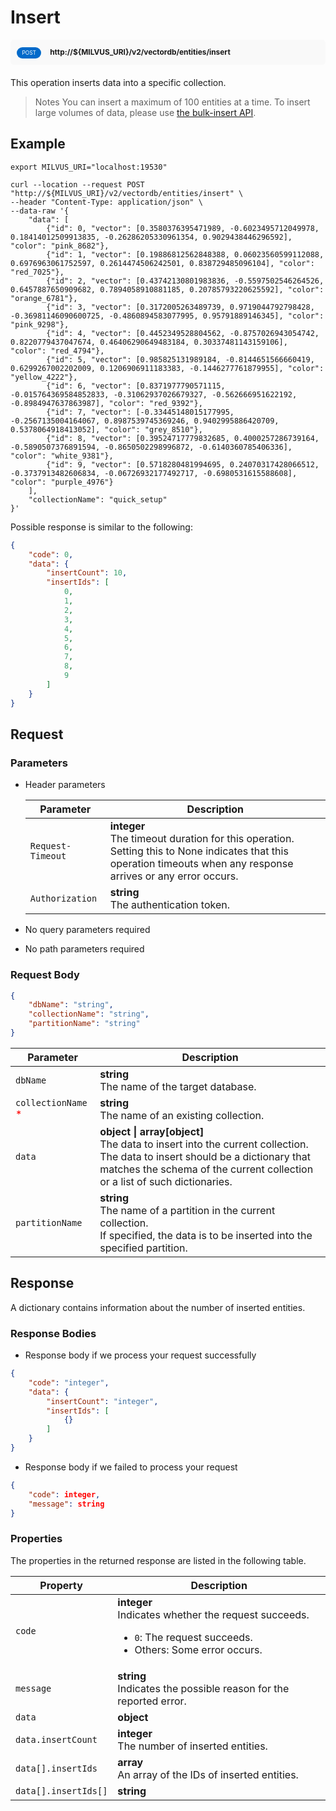 # Insert

<div style="background: #f9f9f9; padding: 10px; border-radius: 5px; margin-bottom: 20px;">
    <div style="display: inline-block; background: #026aca; font-size: 0.6em; border-radius: 10px; color: #ffffff; padding: 0.3em 1em; line-height: 1.5em;">
        <span>POST</span>
    </div>
    <div style="display: inline-block; font-size: 0.85em; font-weight: 700; margin-left: 10px;">
        <span>http://${MILVUS_URI}/v2/vectordb/entities/insert</span>
    </div>
</div>

This operation inserts data into a specific collection. 

> Notes
> You can insert a maximum of 100 entities at a time. To insert large volumes of data, please use [the bulk-insert API](https://docs.zilliz.com/docs/data-import).

## Example

```shell
export MILVUS_URI="localhost:19530"

curl --location --request POST "http://${MILVUS_URI}/v2/vectordb/entities/insert" \
--header "Content-Type: application/json" \
--data-raw '{
    "data": [
        {"id": 0, "vector": [0.3580376395471989, -0.6023495712049978, 0.18414012509913835, -0.26286205330961354, 0.9029438446296592], "color": "pink_8682"},
        {"id": 1, "vector": [0.19886812562848388, 0.06023560599112088, 0.6976963061752597, 0.2614474506242501, 0.838729485096104], "color": "red_7025"},
        {"id": 2, "vector": [0.43742130801983836, -0.5597502546264526, 0.6457887650909682, 0.7894058910881185, 0.20785793220625592], "color": "orange_6781"},
        {"id": 3, "vector": [0.3172005263489739, 0.9719044792798428, -0.36981146090600725, -0.4860894583077995, 0.95791889146345], "color": "pink_9298"},
        {"id": 4, "vector": [0.4452349528804562, -0.8757026943054742, 0.8220779437047674, 0.46406290649483184, 0.30337481143159106], "color": "red_4794"},
        {"id": 5, "vector": [0.985825131989184, -0.8144651566660419, 0.6299267002202009, 0.1206906911183383, -0.1446277761879955], "color": "yellow_4222"},
        {"id": 6, "vector": [0.8371977790571115, -0.015764369584852833, -0.31062937026679327, -0.562666951622192, -0.8984947637863987], "color": "red_9392"},
        {"id": 7, "vector": [-0.33445148015177995, -0.2567135004164067, 0.8987539745369246, 0.9402995886420709, 0.5378064918413052], "color": "grey_8510"},
        {"id": 8, "vector": [0.39524717779832685, 0.4000257286739164, -0.5890507376891594, -0.8650502298996872, -0.6140360785406336], "color": "white_9381"},
        {"id": 9, "vector": [0.5718280481994695, 0.24070317428066512, -0.3737913482606834, -0.06726932177492717, -0.6980531615588608], "color": "purple_4976"}        
    ],
    "collectionName": "quick_setup"
}'
```
Possible response is similar to the following:
```json
{
    "code": 0,
    "data": {
        "insertCount": 10,
        "insertIds": [
            0,
            1,
            2,
            3,
            4,
            5,
            6,
            7,
            8,
            9
        ]
    }
}
```

## Request

### Parameters

- Header parameters

    | Parameter        | Description                                                                               |
    |------------------|-------------------------------------------------------------------------------------------|
    | `Request-Timeout`  | **integer**<br/>The timeout duration for this operation.<br/>Setting this to None indicates that this operation timeouts when any response arrives or any error occurs.|
    | `Authorization`  | **string**<br/>The authentication token.|

- No query parameters required

- No path parameters required

### Request Body

```json
{
    "dbName": "string",
    "collectionName": "string",
    "partitionName": "string"
}
```

| Parameter        | Description                                                                               |
|------------------|-------------------------------------------------------------------------------------------|
| `dbName`  | __string__<br/>The name of the target database.  |
| `collectionName` <span style="color:red">*</span> | __string__<br/>The name of an existing collection.  |
| `data` | __object &#124; array[object]__<br/>The data to insert into the current collection.<br/>The data to insert should be a dictionary that matches the schema of the current collection or a list of such dictionaries. |
| `partitionName`  | __string__<br/>The name of a partition in the current collection. <br/>If specified, the data is to be inserted into the specified partition.  |

## Response

A dictionary contains information about the number of inserted entities.

### Response Bodies

- Response body if we process your request successfully

```json
{
    "code": "integer",
    "data": {
        "insertCount": "integer",
        "insertIds": [
            {}
        ]
    }
}
```

- Response body if we failed to process your request

```json
{
    "code": integer,
    "message": string
}
```

### Properties

The properties in the returned response are listed in the following table.

| Property | Description                                                                                                                                 |
|----------|---------------------------------------------------------------------------------------------------------------------------------------------|
| `code`   | __integer__<br/>Indicates whether the request succeeds.<br/><ul><li>`0`: The request succeeds.</li><li>Others: Some error occurs.</li></ul> |
| `message`  | __string__<br/>Indicates the possible reason for the reported error. |
| `data` | __object__<br/> |
| `data.insertCount`  | __integer__<br/>The number of inserted entities.  |
| `data[].insertIds` | __array__<br/>An array of the IDs of inserted entities. |
| `data[].insertIds[]`  | __string__<br/>  |
